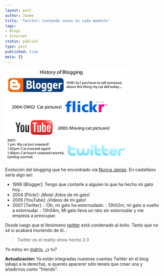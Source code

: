 ```yaml
---
layout: post
author: Jaume
title: 'Twitter: Contando cosas en cada momento'
tags:
- Blogs
- Internet
status: publish
type: post
published: true
meta: {}
---
```

<img src="../images_posts/twitter_evolution.png" alt="evolución Twitter">

Evolución del blogging que he encontrado vía <a href="http://www.nuncajamas.com/">Nunca Jamás</a>. En castellano sería algo así:

* 1999 [Blogger]: Tengo que contarle a alguien lo que ha hecho mi gato hoy...
* 2004 [Flickr]: ¡Mola! ¡fotos de mi gato!
* 2005 [YouTube]: ¡Videos de mi gato!
* 2007 [Twitter]:
:  13h, mi gato ha estornudado.
:  13h02m, mi gato a vuelto a estornudar.
:  13h04m, Mi gato lleva un rato sin estornudar y me empieza a preocupar.

Desde luego que el fenómeno <a href="http://www.twitter.com">twitter</a> está condenado al éxito. Tanto que no sé si acabará muriendo de él...

<blockquote>Twitter es el reality show hecho 2.0</blockquote>

Yo estoy en <a href="http://twitter.com/ryf">matrix</a>, ¿y tu?

<strong>Actualización:</strong> Ya están integradas nuestras cuentas Twitter en el blog (abajo a la derecha), si quereis apacerer sólo teneis que crear una y añadirnos como "friends".
